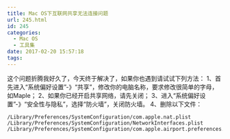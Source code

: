 ```yaml
---
title: Mac OS下互联网共享无法连接问题
url: 245.html
id: 245
categories:
  - Mac OS
  - 工具集
date: 2017-02-20 15:57:18
tags:
---
```


这个问题折腾我好久了，今天终于解决了，如果你也遇到请试试下列方法： 1、首先进入“系统偏好设置”-》“共享”，修改你的电脑名称，要求修改很简单的字母，如Maple； 2、如果你已经开启共享网络，请先关闭； 3、进入“系统偏好设置”-》“安全性与隐私”，选择“防火墙”，关闭防火墙。 4、删除以下文件：

    /Library/Preferences/SystemConfiguration/com.apple.nat.plist
    /Library/Preferences/SystemConfiguration/NetworkInterfaces.plist
    /Library/Preferences/SystemConfiguration/com.apple.airport.preferences.plist